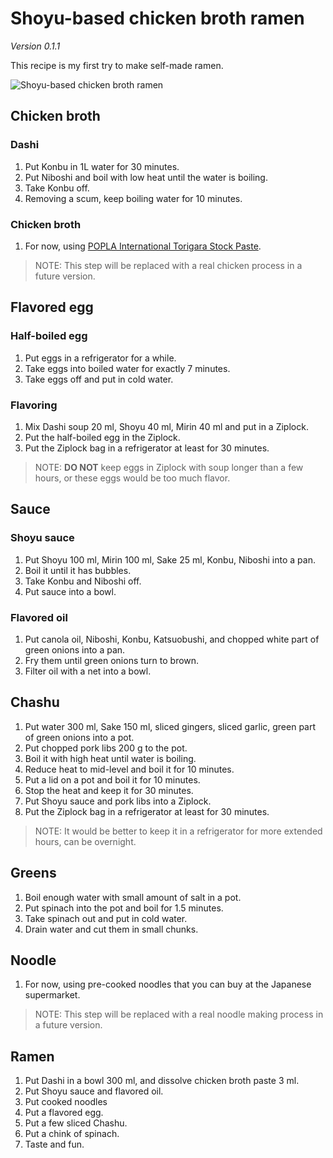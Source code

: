 # Shoyu-based chicken broth ramen

*Version 0.1.1*

This recipe is my first try to make self-made ramen.

![Shoyu-based chicken broth ramen](https://pbs.twimg.com/media/DvZQrF5UYAA8yuv?format=jpg&name=small)

## Chicken broth

### Dashi

1. Put Konbu in 1L water for 30 minutes.
1. Put Niboshi and boil with low heat until the water is boiling.
1. Take Konbu off.
1. Removing a scum, keep boiling water for 10 minutes.

### Chicken broth

1. For now, using [POPLA International Torigara Stock Paste](https://www.popla.com/new-products/torigara-stock-paste).

> NOTE: This step will be replaced with a real chicken process in a future version.

## Flavored egg

### Half-boiled egg

1. Put eggs in a refrigerator for a while.
1. Take eggs into boiled water for exactly 7 minutes.
1. Take eggs off and put in cold water.

### Flavoring

1. Mix Dashi soup 20 ml, Shoyu 40 ml, Mirin 40 ml and put in a Ziplock.
1. Put the half-boiled egg in the Ziplock.
1. Put the Ziplock bag in a refrigerator at least for 30 minutes.

> NOTE: **DO NOT** keep eggs in Ziplock with soup longer than a few hours, or these eggs would be too much flavor.

## Sauce

### Shoyu sauce

1. Put Shoyu 100 ml, Mirin 100 ml, Sake 25 ml, Konbu, Niboshi into a pan.
1. Boil it until it has bubbles.
1. Take Konbu and Niboshi off.
1. Put sauce into a bowl.

### Flavored oil

1. Put canola oil, Niboshi, Konbu, Katsuobushi, and chopped white part of green onions into a pan.
1. Fry them until green onions turn to brown.
1. Filter oil with a net into a bowl.

## Chashu

1. Put water 300 ml, Sake 150 ml, sliced gingers, sliced garlic, green part of green onions into a pot.
1. Put chopped pork libs 200 g to the pot.
1. Boil it with high heat until water is boiling.
1. Reduce heat to mid-level and boil it for 10 minutes.
1. Put a lid on a pot and boil it for 10 minutes.
1. Stop the heat and keep it for 30 minutes.
1. Put Shoyu sauce and pork libs into a Ziplock.
1. Put the Ziplock bag in a refrigerator at least for 30 minutes.

> NOTE: It would be better to keep it in a refrigerator for more extended hours, can be overnight.

## Greens

1. Boil enough water with small amount of salt in a pot.
1. Put spinach into the pot and boil for 1.5 minutes.
1. Take spinach out and put in cold water.
1. Drain water and cut them in small chunks.

## Noodle

1. For now, using pre-cooked noodles that you can buy at the Japanese supermarket.

> NOTE: This step will be replaced with a real noodle making process in a future version.

## Ramen

1. Put Dashi in a bowl 300 ml, and dissolve chicken broth paste 3 ml.
1. Put Shoyu sauce and flavored oil.
1. Put cooked noodles
1. Put a flavored egg.
1. Put a few sliced Chashu.
1. Put a chink of spinach.
1. Taste and fun.
